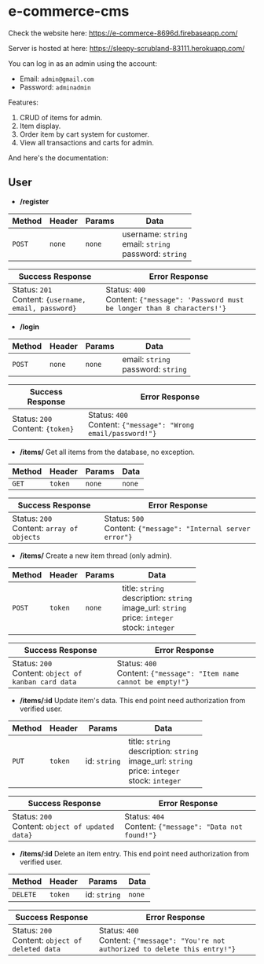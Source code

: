 # e-commerce-cms


Check the website here: https://e-commerce-8696d.firebaseapp.com/

Server is hosted at here: https://sleepy-scrubland-83111.herokuapp.com/

You can log in as an admin using the account:

- Email: `admin@gmail.com`
- Password: `adminadmin`

Features:

1. CRUD of items for admin.
2. Item display.
3. Order item by cart system for customer.
4. View all transactions and carts for admin.

 And here's the documentation:

## User

- **/register**

| Method | Header | Params | Data                                                      |
| ------ | ------ | ------ | --------------------------------------------------------- |
| `POST` | `none` | `none` | username: `string`<br>email: `string` <br> password: `string` |

| Success Response                                           | Error Response                                               |
| ---------------------------------------------------------- | ------------------------------------------------------------ |
| Status: `201` <br> Content: `{username, email, password}` | Status: `400` <br> Content: `{"message": 'Password must be longer than 8 characters!'}` |


- **/login**

| Method | Header | Params | Data                                    |
| ------ | ------ | ------ | --------------------------------------- |
| `POST` | `none` | `none` | email: `string` <br> password: `string` |

| Success Response                      | Error Response                                               |
| ------------------------------------- | ------------------------------------------------------------ |
| Status: `200` <br> Content: `{token}` | Status: `400` <br> Content: `{"message": "Wrong email/password!"}` |



- **/items/**
  Get all items from the database, no exception.

| Method | Header  | Params | Data   |
| ------ | ------- | ------ | ------ |
| `GET`  | `token` | `none` | `none` |

| Success Response                               | Error Response                                               |
| ---------------------------------------------- | ------------------------------------------------------------ |
| Status: `200` <br> Content: `array of objects` | Status: `500` <br> Content: `{"message": "Internal server error"}` |

- **/items/**
  Create a new item thread (only admin).

| Method | Header | Params | Data                                    |
| ------ | ------ | ------ | --------------------------------------- |
| `POST` | `token` | `none` | title: `string` <br> description: `string` <br> image_url: `string` <br> price: `integer` <br> stock: `integer` |

| Success Response                             | Error Response                                               |
| -------------------------------------------- | ------------------------------------------------------------ |
| Status: `200` <br> Content: `object of kanban card data` | Status: `400` <br> Content: `{"message": "Item name cannot be empty!"}` |

- **/items/:id**
  Update item's data.  This end point need authorization from verified user.

| Method | Header  | Params       | Data   |
| ------ | ------- | ------------ | ------ |
| `PUT`  | `token` | id: `string` | title: `string` <br> description: `string` <br> image_url: `string` <br> price: `integer` <br> stock: `integer` |

| Success Response                                      | Error Response                                     |
| ----------------------------------------------------- | -------------------------------------------------- |
| Status: `200` <br> Content: `object of updated data}` | Status: `404` <br> Content: `{"message": "Data not found!"}` |


- **/items/:id**
  Delete an item entry. This end point need authorization from verified user.

| Method   | Header  | Params       | Data   |
| -------- | ------- | ------------ | ------ |
| `DELETE` | `token` | id: `string` | `none` |

| Success Response                                     | Error Response                                     |
| ---------------------------------------------------- | -------------------------------------------------- |
| Status: `200` <br> Content: `object of deleted data` | Status: `400` <br> Content: `{"message": "You're not authorized to delete this entry!"}` |
